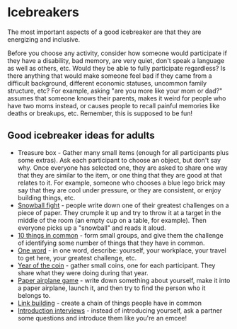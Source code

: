 # Icebreakers

The most important aspects of a good icebreaker are that they are energizing and inclusive.

Before you choose any activity, consider how someone would participate if they have a disability, bad memory, are very quiet, don't speak a language as well as others, etc. Would they be able to fully participate regardless? Is there anything that would make someone feel bad if they came from a difficult background, different economic statuses, uncommon family structure, etc? For example, asking "are you more like your mom or dad?" assumes that someone knows their parents, makes it weird for people who have two moms instead, or causes people to recall painful memories like deaths or breakups, etc. Remember, this is supposed to be fun!

## Good icebreaker ideas for adults

- Treasure box - Gather many small items (enough for all participants plus some extras). Ask each participant to choose an object, but don't say why. Once everyone has selected one, they are asked to share one way that they are similar to the item, or one thing that they are good at that relates to it. For example, someone who chooses a blue lego brick may say that they are cool under pressure, or they are consistent, or enjoy building things, etc.
- [Snowball fight](https://blog.sli.do/10-ice-breakers-to-kick-off-your-conference/) - people write down one of their greatest challenges on a piece of paper. They crumple it up and try to throw it at a target in the middle of the room (an empty cup on a table, for example). Then everyone picks up a "snowball" and reads it aloud.
- [10 things in common](https://www.tinypulse.com/blog/sk-work-icebreaker-games) - form small groups, and give them the challenge of identifying some number of things that they have in common.
- [One word](https://www.tinypulse.com/blog/sk-work-icebreaker-games) - in one word, describe: yourself, your workplace, your travel to get here, your greatest challenge, etc.
- [Year of the coin](https://www.govloop.com/community/blog/9-easy-icebreakers-meetings/) - gather small coins, one for each participant. They share what they were doing during that year.
- [Paper airplane game](https://www.govloop.com/community/blog/9-easy-icebreakers-meetings/) - write down something about yourself, make it into a paper airplane, launch it, and then try to find the person who it belongs to.
- [Link building](https://www.eventmanagerblog.com/ice-breakers#work) - create a chain of things people have in common
- [Introduction interviews](https://blog.sli.do/10-ice-breakers-to-kick-off-your-conference/) - instead of introducing yourself, ask a partner some questions and introduce them like you're an emcee!
